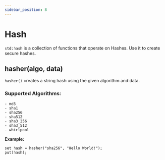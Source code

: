 ```yaml
---
sidebar_position: 8
---
```


# Hash

`std:hash` is a collection of functions that operate on Hashes. Use it to create secure hashes.

## hasher(algo, data)

`hasher()` creates a string hash using the given algorithm and data.

### Supported Algorithms:
    - md5
    - sha1
    - sha256
    - sha512
    - sha3_256
    - sha3_512
    - whirlpool


**Example:**

```etrl
set hash = hasher("sha256", "Hello World!");
put(hash);
```